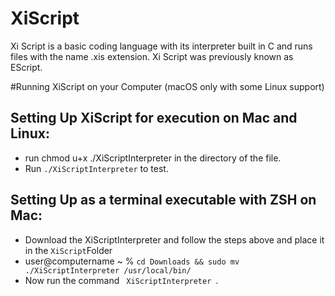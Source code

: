 # XiScript

Xi Script is a basic coding language with its interpreter built in C and runs files with the name .xis extension.
Xi Script was previously known as EScript.


#Running XiScript on your Computer (macOS only with some Linux support)
## Setting Up XiScript for execution on Mac and Linux:
* run chmod u+x ./XiScriptInterpreter in the directory of the file. 
* Run <code>./XiScriptInterpreter</code> to test. 

## Setting Up as a terminal executable with ZSH on Mac:
* Download the XiScriptInterpreter and follow the steps above and place it in the <code>XiScript</code>Folder
* user@computername ~ % <code>cd Downloads && sudo mv ./XiScriptInterpreter /usr/local/bin/</code>
* Now run the command <code> XiScriptInterpreter </code>.

